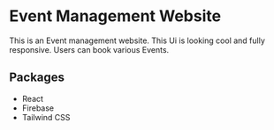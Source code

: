 # Event Management Website

This is an Event management website. This Ui is looking cool and fully responsive. Users can book various Events.

## Packages
- React
- Firebase
- Tailwind CSS
